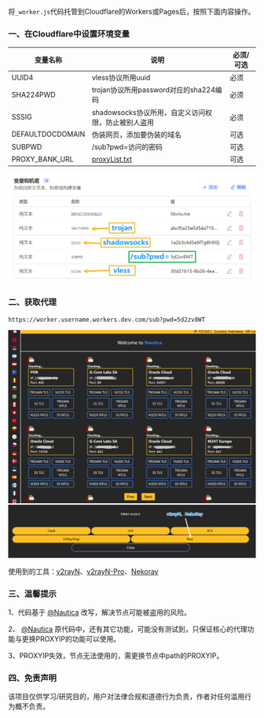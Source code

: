 

将`_worker.js`代码托管到Cloudflare的Workers或Pages后，按照下面内容操作。

### 一、在Cloudflare中设置环境变量

| **变量名称**     | **说明**                                                     | 必须/可选 |
| ---------------- | ------------------------------------------------------------ | --------- |
| UUID4            | vless协议所用uuid                                            | 必须      |
| SHA224PWD        | trojan协议所用password对应的sha224编码                       | 必须      |
| SSSIG            | shadowsocks协议所用，自定义访问权限，防止被别人盗用          | 必须      |
| DEFAULTDOCDOMAIN | 伪装网页，添加要伪装的域名                                   | 可选      |
| SUBPWD           | /sub?pwd=访问的密码                                          | 可选      |
| PROXY_BANK_URL   | [proxyList.txt](https://github.com/juerson/three-in-one/blob/main/proxyList.txt) | 可选      |

<img src="images\变量.png" style="zoom:80%;" />

### 二、获取代理

```
https://worker.username.workers.dev.com/sub?pwd=5d2zv8WT
```

<img src="images\sub网页.png" style="zoom:80%;" />

<img src="images\分享链接raw.png" style="zoom:80%;" />

使用到的工具：[v2rayN](https://github.com/2dust/v2rayN)、[v2rayN-Pro](https://github.com/lowercase78/V2RayN-PRO)、[Nekoray](https://github.com/Mahdi-zarei/nekoray)

### 三、温馨提示

1、代码基于 [@Nautica](https://github.com/FoolVPN-ID/Nautica) 改写，解决节点可能被盗用的风险。

2、 [@Nautica](https://github.com/FoolVPN-ID/Nautica) 原代码中，还有其它功能，可能没有测试到，只保证核心的代理功能与更换PROXYIP的功能可以使用。

3、PROXYIP失效，节点无法使用的，需更换节点中path的PROXYIP。

### 四、免责声明

该项目仅供学习/研究目的，用户对法律合规和道德行为负责，作者对任何滥用行为概不负责。
